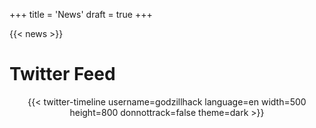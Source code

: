 +++
title = 'News'
draft = true
+++

{{< news >}}

# Twitter Feed

<center>{{< twitter-timeline username=godzillhack language=en width=500 height=800 donnottrack=false theme=dark >}}</center>
